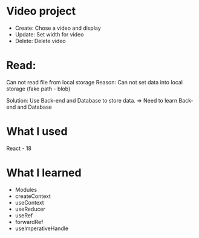 # Video project

- Create: Chose a video and display
- Update: Set width for video
- Delete: Delete video

# Read:

Can not read file from local storage
Reason: Can not set data into local storage (fake path - blob)

Solution: Use Back-end and Database to store data.
=> Need to learn Back-end and Database

# What I used

React - 18

# What I learned

- Modules
- createContext
- useContext
- useReducer
- useRef
- forwardRef
- useImperativeHandle
